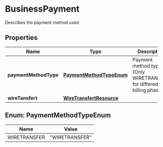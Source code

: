

# BusinessPayment

Describes the payment method used
## Properties

Name | Type | Description | Notes
------------ | ------------- | ------------- | -------------
**paymentMethodType** | [**PaymentMethodTypeEnum**](#PaymentMethodTypeEnum) | Payment method type (Only WIRETRANSFER for differed billing phase 1) | 
**wireTansfert** | [**WireTransfertResource**](WireTransfertResource.md) |  |  [optional]



## Enum: PaymentMethodTypeEnum

Name | Value
---- | -----
WIRETRANSFER | &quot;WIRETRANSFER&quot;



